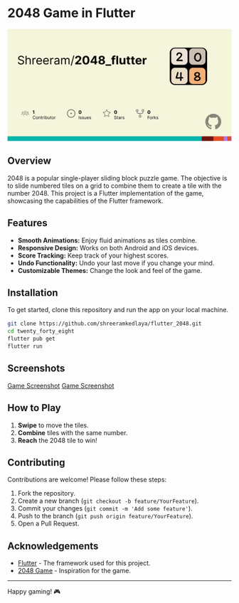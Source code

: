 # 2048 Game in Flutter

![2048 Game Banner](banner/git_banner.png) <!-- Replace with your image URL -->

## Overview

2048 is a popular single-player sliding block puzzle game. The objective is to slide numbered tiles on a grid to combine them to create a tile with the number 2048. This project is a Flutter implementation of the game, showcasing the capabilities of the Flutter framework.

## Features

- **Smooth Animations:** Enjoy fluid animations as tiles combine.
- **Responsive Design:** Works on both Android and iOS devices.
- **Score Tracking:** Keep track of your highest scores.
- **Undo Functionality:** Undo your last move if you change your mind.
- **Customizable Themes:** Change the look and feel of the game.

## Installation

To get started, clone this repository and run the app on your local machine.

```bash
git clone https://github.com/shreeramkedlaya/flutter_2048.git
cd twenty_forty_eight
flutter pub get
flutter run
```

## Screenshots

[Game Screenshot](https://example.com/screenshot1.png) <!-- Replace with your image URL -->
[Game Screenshot](https://example.com/screenshot2.png) <!-- Replace with your image URL -->

## How to Play

1. **Swipe** to move the tiles.
2. **Combine** tiles with the same number.
3. **Reach** the 2048 tile to win!

## Contributing

Contributions are welcome! Please follow these steps:

1. Fork the repository.
2. Create a new branch (`git checkout -b feature/YourFeature`).
3. Commit your changes (`git commit -m 'Add some feature'`).
4. Push to the branch (`git push origin feature/YourFeature`).
5. Open a Pull Request.

## Acknowledgements

- [Flutter](https://flutter.dev) - The framework used for this project.
- [2048 Game](https://2048-game.com) - Inspiration for the game.

---

Happy gaming! 🎮